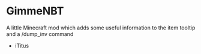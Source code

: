 GimmeNBT
=====


A little Minecraft mod which adds some useful information to the item tooltip and a /dump_inv command

 - iTitus